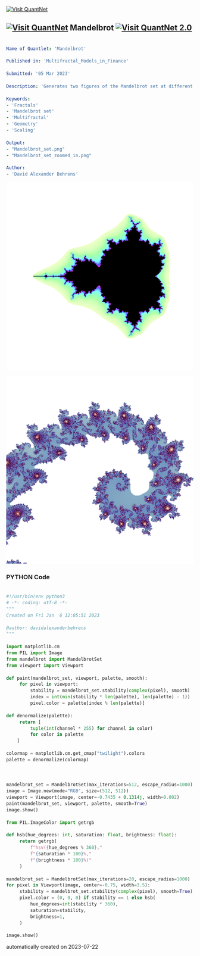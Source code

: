 [<img src="https://github.com/QuantLet/Styleguide-and-FAQ/blob/master/pictures/banner.png" width="1100" alt="Visit QuantNet">](http://quantlet.de/)

## [<img src="https://github.com/QuantLet/Styleguide-and-FAQ/blob/master/pictures/qloqo.png" alt="Visit QuantNet">](http://quantlet.de/) **Mandelbrot** [<img src="https://github.com/QuantLet/Styleguide-and-FAQ/blob/master/pictures/QN2.png" width="60" alt="Visit QuantNet 2.0">](http://quantlet.de/)

```yaml

Name of Quantlet: 'Mandelbrot'

Published in: 'Multifractal_Models_in_Finance'

Submitted: '05 Mar 2023'

Description: 'Generates two figures of the Mandelbrot set at different scales' 

Keywords: 
- 'Fractals'
- 'Mandelbrot set'
- 'Multifractal'
- 'Geometry'
- 'Scaling'

Output: 
- "Mandelbrot_set.png"
- "Mandelbrot_set_zoomed_in.png"

Author: 
- 'David Alexander Behrens'

```

![Picture1](Mandelbrot_set.png)

![Picture2](Mandelbrot_set_zoomed_in.png)

### PYTHON Code
```python

#!/usr/bin/env python3
# -*- coding: utf-8 -*-
"""
Created on Fri Jan  6 12:05:51 2023

@author: davidalexanderbehrens
"""

import matplotlib.cm
from PIL import Image
from mandelbrot import MandelbrotSet
from viewport import Viewport

def paint(mandelbrot_set, viewport, palette, smooth):
     for pixel in viewport:
         stability = mandelbrot_set.stability(complex(pixel), smooth)
         index = int(min(stability * len(palette), len(palette) - 1))
         pixel.color = palette[index % len(palette)]
         
def denormalize(palette):
     return [
         tuple(int(channel * 255) for channel in color)
         for color in palette
    ]

colormap = matplotlib.cm.get_cmap("twilight").colors
palette = denormalize(colormap)



mandelbrot_set = MandelbrotSet(max_iterations=512, escape_radius=1000)
image = Image.new(mode="RGB", size=(512, 512))
viewport = Viewport(image, center=-0.7435 + 0.1314j, width=0.002)
paint(mandelbrot_set, viewport, palette, smooth=True)
image.show()

from PIL.ImageColor import getrgb

def hsb(hue_degrees: int, saturation: float, brightness: float):
     return getrgb(
         f"hsv({hue_degrees % 360},"
         f"{saturation * 100}%,"
         f"{brightness * 100}%)"
     )

mandelbrot_set = MandelbrotSet(max_iterations=20, escape_radius=1000)
for pixel in Viewport(image, center=-0.75, width=3.5):
     stability = mandelbrot_set.stability(complex(pixel), smooth=True)
     pixel.color = (0, 0, 0) if stability == 1 else hsb(
         hue_degrees=int(stability * 360),
         saturation=stability,
         brightness=1,
     )

image.show()
```

automatically created on 2023-07-22